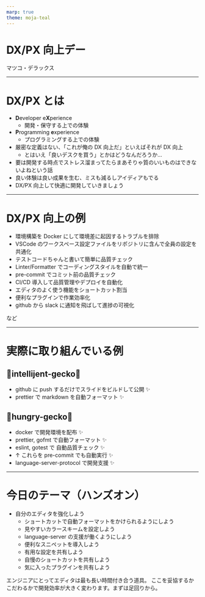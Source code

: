 ```yaml
---
marp: true
theme: moja-teal
---
```


<!-- _class: cover -->

# DX/PX 向上デー

マツコ・デラックス

---

# DX/PX とは

- **D**eveloper e**X**perience
  - 開発・保守する上での体験
- **P**rogramming **e**xperience
  - プログラミングする上での体験
- 厳密な定義はない、「これが俺の DX 向上だ」といえばそれが DX 向上
  - とはいえ「良いデスクを買う」とかはどうなんだろうか...
- 要は開発する時点でストレス溜まってたらまあそりゃ質のいいものはできないよねという話
- 良い体験は良い成果を生む、ミスも減るしアイディアもでる
- DX/PX 向上して快適に開発していきましょう

---

# DX/PX 向上の例

- 環境構築を Docker にして環境差に起因するトラブルを排除
- VSCode のワークスペース設定ファイルをリポジトリに含んで全員の設定を共通化
- テストコードちゃんと書いて簡単に品質チェック
- Linter/Formatter でコーディングスタイルを自動で統一
- pre-commit でコミット前の品質チェック
- CI/CD 導入して品質管理やデプロイを自動化
- エディタのよく使う機能をショートカット割当
- 便利なプラグインで作業効率化
- github から slack に通知を飛ばして進捗の可視化

など

---

# 実際に取り組んでいる例

## 🦎intellijent-gecko🦎

- github に push するだけでスライドをビルドして公開 ✨
- prettier で markdown を自動フォーマット ✨

## 🦎hungry-gecko🦎

- docker で開発環境を配布 ✨
- prettier, gofmt で自動フォーマット ✨
- eslint, gotest で 自動品質チェック ✨
- ↑ これらを pre-commit でも自動実行 ✨
- language-server-protocol で開発支援 ✨

---

# 今日のテーマ（ハンズオン）

- 自分のエディタを強化しよう
  - ショートカットで自動フォーマットをかけられるようにしよう
  - 見やすいカラースキームを設定しよう
  - language-server の支援が働くようにしよう
  - 便利なスニペットを導入しよう
  - 有用な設定を共有しよう
  - 自慢のショートカットを共有しよう
  - 気に入ったプラグインを共有しよう

エンジニアにとってエディタは最も長い時間付き合う道具。
ここを妥協するかこだわるかで開発効率が大きく変わります。まずは足回りから。

